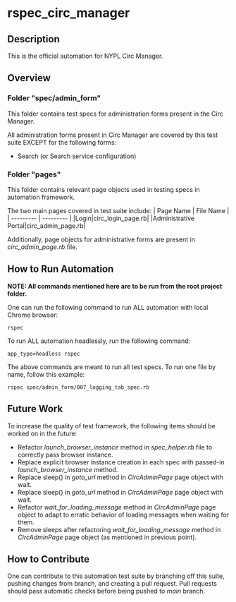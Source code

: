 # rspec_circ_manager
## Description
This is the official automation for NYPL Circ Manager.

## Overview
### Folder "spec/admin_form"
This folder contains test specs for administration forms present in the Circ Manager.

All administration forms present in Circ Manager are covered by this test suite EXCEPT for the following forms:
* Search (or Search service configuration)

### Folder "pages"
This folder contains relevant page objects used in testing specs in automation framework.

The two main pages covered in test suite include:
| Page Name | File Name | 
| --------- | --------- |
|Login|circ_login_page.rb|
|Administrative Portal|circ_admin_page.rb|

Additionally, page objects for administrative forms are present in _circ_admin_page.rb_ file.

## How to Run Automation
__NOTE: All commands mentioned here are to be run from the root project folder.__

One can run the following command to run ALL automation with local Chrome browser:
```
rspec 
```
To run ALL automation headlessly, run the following command:
```
app_type=headless rspec
```
The above commands are meant to run all test specs. To run one file by name, follow this example:
```
rspec spec/admin_form/007_logging_tab_spec.rb
```

## Future Work
To increase the quality of test framework, the following items should be worked on in the future:
* Refactor _launch_browser_instance_ method in _spec_helper.rb_ file to correctly pass browser instance.
* Replace explicit browser instance creation in each spec with passed-in _launch_browser_instance_ method.
* Replace sleep() in _goto_url_ method in _CircAdminPage_ page object with wait.
* Replace sleep() in _goto_url_ method in _CircAdminPage_ page object with wait.
* Refactor _wait_for_loading_message_ method in _CircAdminPage_ page object to adapt to erratic behavior of loading messages when waiting for them.
* Remove sleeps after refactoring _wait_for_loading_message_ method in _CircAdminPage_ page object (as mentioned in previous point).

## How to Contribute
One can contribute to this automation test suite by branching off this suite, pushing changes from branch, and creating a pull request. Pull requests should pass automatic checks before being pushed to _main_ branch. 
